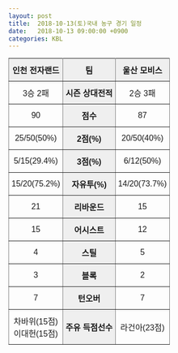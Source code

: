 ```yaml
---
layout: post
title:  2018-10-13(토)국내 농구 경기 일정
date:   2018-10-13 09:00:00 +0900
categories: KBL
---
```


<style type="text/css">
.tg  {border-collapse:collapse;border-spacing:0;}
.tg td{font-family:Arial, sans-serif;font-size:14px;padding:10px 5px;border-style:solid;border-width:1px;overflow:hidden;word-break:normal;border-color:black;}
.tg th{font-family:Arial, sans-serif;font-size:14px;font-weight:normal;padding:10px 5px;border-style:solid;border-width:1px;overflow:hidden;word-break:normal;border-color:black;}
.tg .tg-xqcg{font-weight:bold;font-size:100%;background-color:#efefef;border-color:inherit;text-align:center;vertical-align:middle}
.tg .tg-9a2t{font-size:100%;border-color:inherit;text-align:center;vertical-align:middle}
</style>
<table class="tg">
  <tr>
    <th class="tg-xqcg">인천 전자랜드</th>
    <th class="tg-xqcg">팀</th>
    <th class="tg-xqcg">울산 모비스</th>
  </tr>
  <tr>
    <td class="tg-9a2t">3승 2패</td>
    <td class="tg-xqcg">시즌 상대전적</td>
    <td class="tg-9a2t">2승 3패</td>
  </tr>
  <tr>
    <td class="tg-9a2t">90</td>
    <td class="tg-xqcg">점수</td>
    <td class="tg-9a2t">87</td>
  </tr>
  <tr>
    <td class="tg-9a2t">25/50(50%)</td>
    <td class="tg-xqcg">2점(%)</td>
    <td class="tg-9a2t">20/50(40%)</td>
  </tr>
  <tr>
    <td class="tg-9a2t">5/15(29.4%)</td>
    <td class="tg-xqcg">3점(%)</td>
    <td class="tg-9a2t">6/12(50%)</td>
  </tr>
  <tr>
    <td class="tg-9a2t">15/20(75.2%)</td>
    <td class="tg-xqcg">자유투(%)</td>
    <td class="tg-9a2t">14/20(73.7%)</td>
  </tr>
  <tr>
    <td class="tg-9a2t">21</td>
    <td class="tg-xqcg">리바운드</td>
    <td class="tg-9a2t">15</td>
  </tr>
  <tr>
    <td class="tg-9a2t">15</td>
    <td class="tg-xqcg">어시스트</td>
    <td class="tg-9a2t">12</td>
  </tr>
  <tr>
    <td class="tg-9a2t">4</td>
    <td class="tg-xqcg">스틸</td>
    <td class="tg-9a2t">5</td>
  </tr>
  <tr>
    <td class="tg-9a2t">3</td>
    <td class="tg-xqcg">블록</td>
    <td class="tg-9a2t">2</td>
  </tr>
  <tr>
    <td class="tg-9a2t">7</td>
    <td class="tg-xqcg">턴오버</td>
    <td class="tg-9a2t">7</td>
  </tr>
  <tr>
    <td class="tg-9a2t">차바위(15점)<br>이대헌(15점)</td>
    <td class="tg-xqcg">주유 득점선수</td>
    <td class="tg-9a2t">라건아(23점)</td>
  </tr>
</table>
